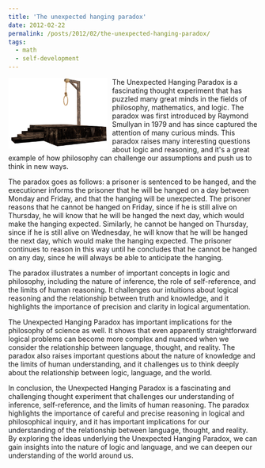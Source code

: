 ```yaml
---
title: 'The unexpected hanging paradox'
date: 2012-02-22
permalink: /posts/2012/02/the-unexpected-hanging-paradox/
tags:
  - math
  - self-development
---
```


<img width="200" alt="gallows" src="/images/posts/the-unexpected-hanging-paradox.png" style="float: left; margin-right: 10px;" /> The Unexpected Hanging Paradox is a fascinating thought experiment that has puzzled many great minds in the fields of philosophy, mathematics, and logic. The paradox was first introduced by Raymond Smullyan in 1979 and has since captured the attention of many curious minds. This paradox raises many interesting questions about logic and reasoning, and it's a great example of how philosophy can challenge our assumptions and push us to think in new ways.

The paradox goes as follows: a prisoner is sentenced to be hanged, and the executioner informs the prisoner that he will be hanged on a day between Monday and Friday, and that the hanging will be unexpected. The prisoner reasons that he cannot be hanged on Friday, since if he is still alive on Thursday, he will know that he will be hanged the next day, which would make the hanging expected. Similarly, he cannot be hanged on Thursday, since if he is still alive on Wednesday, he will know that he will be hanged the next day, which would make the hanging expected. The prisoner continues to reason in this way until he concludes that he cannot be hanged on any day, since he will always be able to anticipate the hanging.

The paradox illustrates a number of important concepts in logic and philosophy, including the nature of inference, the role of self-reference, and the limits of human reasoning. It challenges our intuitions about logical reasoning and the relationship between truth and knowledge, and it highlights the importance of precision and clarity in logical argumentation.

The Unexpected Hanging Paradox has important implications for the philosophy of science as well. It shows that even apparently straightforward logical problems can become more complex and nuanced when we consider the relationship between language, thought, and reality. The paradox also raises important questions about the nature of knowledge and the limits of human understanding, and it challenges us to think deeply about the relationship between logic, language, and the world.

In conclusion, the Unexpected Hanging Paradox is a fascinating and challenging thought experiment that challenges our understanding of inference, self-reference, and the limits of human reasoning. The paradox highlights the importance of careful and precise reasoning in logical and philosophical inquiry, and it has important implications for our understanding of the relationship between language, thought, and reality. By exploring the ideas underlying the Unexpected Hanging Paradox, we can gain insights into the nature of logic and language, and we can deepen our understanding of the world around us.
